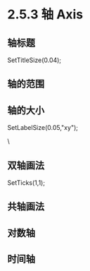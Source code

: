 # 2.5.3 轴 Axis

## 轴标题



SetTitleSize(0.04);



## 轴的范围







## 轴的大小



SetLabelSize(0.05,"xy");

\




## 双轴画法



SetTicks(1,1);







## 共轴画法







## 对数轴





## 时间轴









